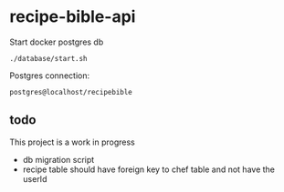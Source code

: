 # recipe-bible-api

Start docker postgres db

```
./database/start.sh
```

Postgres connection:

```
postgres@localhost/recipebible
```

## todo

This project is a work in progress

- db migration script
- recipe table should have foreign key to chef table and not have the userId
